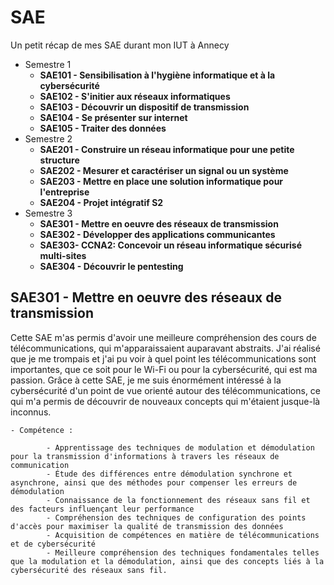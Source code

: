 # SAE
Un petit récap de mes SAE durant mon IUT à Annecy
- Semestre 1
    - **SAE101 - Sensibilisation à l'hygiène informatique et à la cybersécurité** 
    - **SAE102 - S'initier aux réseaux informatiques**
    - **SAE103 - Découvrir un dispositif de transmission**
    - **SAE104 - Se présenter sur internet**
    - **SAE105 - Traiter des données**
- Semestre 2
    - **SAE201 - Construire un réseau informatique pour une petite structure**
    - **SAE202 - Mesurer et caractériser un signal ou un système**
    - **SAE203 - Mettre en place une solution informatique pour l'entreprise**
    - **SAE204 - Projet intégratif S2**
- Semestre 3
    - **SAE301 - Mettre en oeuvre des réseaux de transmission**
    - **SAE302 - Développer des applications communicantes**
    - **SAE303- CCNA2: Concevoir un réseau informatique sécurisé multi-sites**
    - **SAE304 - Découvrir le pentesting**

**SAE301 - Mettre en oeuvre des réseaux de transmission**
- 
Cette SAE m'as permis d'avoir une meilleure compréhension des cours de télécommunications, qui m'apparaissaient auparavant abstraits. J'ai réalisé que je me trompais et j'ai pu voir à quel point les télécommunications sont importantes, que ce soit pour le Wi-Fi ou pour la cybersécurité, qui est ma passion. Grâce à cette SAE, je me suis énormément intéressé à la cybersécurité d'un point de vue orienté autour des télécommunications, ce qui m'a permis de découvrir de nouveaux concepts qui m'étaient jusque-là inconnus.

    - Compétence :
```
        - Apprentissage des techniques de modulation et démodulation pour la transmission d'informations à travers les réseaux de communication
        - Étude des différences entre démodulation synchrone et asynchrone, ainsi que des méthodes pour compenser les erreurs de démodulation
        - Connaissance de la fonctionnement des réseaux sans fil et des facteurs influençant leur performance
        - Compréhension des techniques de configuration des points d'accès pour maximiser la qualité de transmission des données
        - Acquisition de compétences en matière de télécommunications et de cybersécurité
        - Meilleure compréhension des techniques fondamentales telles que la modulation et la démodulation, ainsi que des concepts liés à la cybersécurité des réseaux sans fil.
```
